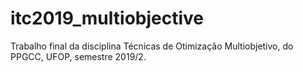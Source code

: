 # itc2019_multiobjective
Trabalho final da disciplina Técnicas de Otimização Multiobjetivo, do PPGCC, UFOP, semestre 2019/2.
